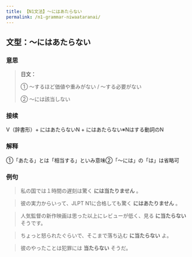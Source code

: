 ```yaml
---
title: 【N1文法】〜にはあたらない
permalink: /n1-grammar-niwaataranai/
---
```


## 文型：〜にはあたらない

### 意思

> **日文：**
> 
> ① 〜するほど価値や重みがない / 〜する必要がない
> 
> ② 〜には該当しない


### 接续

V（辞書形）+ にはあたらないN + にはあたらない※Nはする動詞のN

### 解释

①「あたる」とは「相当する」といみ意味②「〜には」の「は」は省略可

### 例句

> 私の国では１時間の遅刻は驚く **には当たりません** 。

> 彼の実力からいって、JLPT N1に合格しても驚く **にはあたりません** 。

> 人気監督の新作映画は思った以上にレビューが低く、見る **に当たらない** そうです。

> ちょっと怒られたぐらいで、そこまで落ち込む **に当たらない** よ。

> 彼のやったことは犯罪には **当たらない** そうだ。


